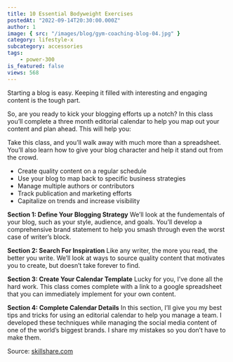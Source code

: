 ```yaml
---
title: 10 Essential Bodyweight Exercises
postedAt: "2022-09-14T20:30:00.000Z"
author: 1
image: { src: "/images/blog/gym-coaching-blog-04.jpg" }
category: lifestyle-x
subcategory: accessories
tags:
    - power-300
is_featured: false
views: 568
---
```


Starting a blog is easy. Keeping it filled with interesting and engaging content is the tough part.

So, are you ready to kick your blogging efforts up a notch? In this class you’ll complete a three month editorial calendar to help you map out your content and plan ahead. This will help you:

Take this class, and you’ll walk away with much more than a spreadsheet. You’ll also learn how to give your blog character and help it stand out from the crowd.

-   Create quality content on a regular schedule
-   Use your blog to map back to specific business strategies
-   Manage multiple authors or contributors
-   Track publication and marketing efforts
-   Capitalize on trends and increase visibility

**Section 1: Define Your Blogging Strategy**
We’ll look at the fundementals of your blog, such as your style, audience, and goals. You’ll develop a comprehensive brand statement to help you smash through even the worst case of writer’s block.

**Section 2: Search For Inspiration**
Like any writer, the more you read, the better you write. We’ll look at ways to source quality content that motivates you to create, but doesn’t take forever to find.

**Section 3: Create Your Calendar Template**
Lucky for you, I’ve done all the hard work. This class comes complete with a link to a google spreadsheet that you can immediately implement for your own content.

**Section 4: Complete Calendar Details**
In this section, I’ll give you my best tips and tricks for using an editorial calendar to help you manage a team. I developed these techniques while managing the social media content of one of the world’s biggest brands. I share my mistakes so you don’t have to make them.

Source: [skillshare.com](https://skillshare.com)
